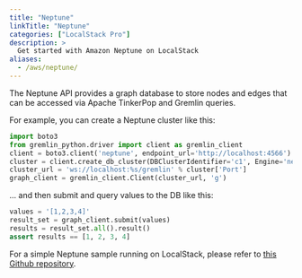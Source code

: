 ```yaml
---
title: "Neptune"
linkTitle: "Neptune"
categories: ["LocalStack Pro"]
description: >
  Get started with Amazon Neptune on LocalStack
aliases:
  - /aws/neptune/
---
```


The Neptune API provides a graph database to store nodes and edges that can be accessed via Apache TinkerPop and Gremlin queries.

For example, you can create a Neptune cluster like this:
```python
import boto3
from gremlin_python.driver import client as gremlin_client
client = boto3.client('neptune', endpoint_url='http://localhost:4566')
cluster = client.create_db_cluster(DBClusterIdentifier='c1', Engine='neptune')['DBCluster']
cluster_url = 'ws://localhost:%s/gremlin' % cluster['Port']
graph_client = gremlin_client.Client(cluster_url, 'g')
```
... and then submit and query values to the DB like this:
```python
values = '[1,2,3,4]'
result_set = graph_client.submit(values)
results = result_set.all().result()
assert results == [1, 2, 3, 4]
```

For a simple Neptune sample running on LocalStack, please refer to [this Github repository](https://github.com/localstack/localstack-pro-samples/tree/master/neptune-graph-db).
